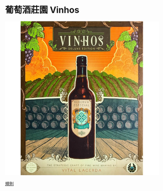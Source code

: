 # 葡萄酒莊園 Vinhos

![](.gitbook/assets/image.png)

[規則](https://boardgamegeek.com/filepage/127606/special-vintage-2016-rulebook-09)

